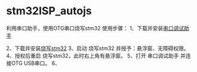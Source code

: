 # stm32ISP_autojs
利用串口助手，使用OTG串口烧写stm32
使用步骤：
1、下载并安装[串口调试助手](https://github.com/xiliuya/stm32ISP_autojs/raw/master/%E4%B8%B2%E5%8F%A3%E8%B0%83%E8%AF%95%E5%B7%A5%E5%85%B7_1.3.apk)

2、下载并安装[烧写stm32](https://github.com/xiliuya/stm32ISP_autojs/releases/download/1.0/stm32_v1.0.0.apk)
3、启动 烧写stm32 并授予：悬浮窗、无障碍权限。
4、授权后重启 烧写stm32，此时右上角有悬浮窗。
5、打开 串口调试助手 并连接OTG USB串口。
6、
